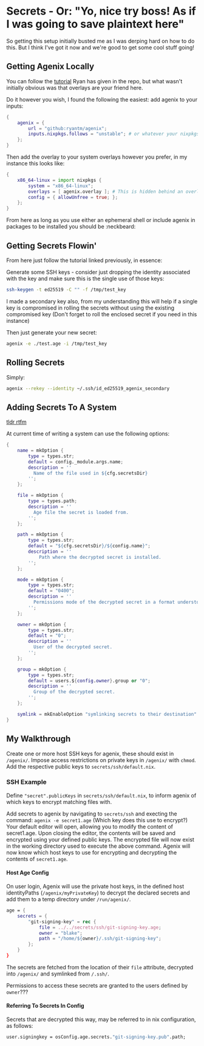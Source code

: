 # Secrets - Or: "Yo, nice try boss! As if I was going to save plaintext here"

So getting this setup initially busted me as I was derping hard on how to do this. But I think I've got it now and we're good to get some cool stuff going!

## Getting Agenix Locally

You can follow the [tutorial](https://github.com/ryantm/agenix#tutorial) Ryan has given in the repo, but what wasn't initially obvious was that overlays are your friend here.

Do it however you wish, I found the following the easiest: add agenix to your inputs:

```nix
{
    agenix = {
        url = "github:ryantm/agenix";
        inputs.nixpkgs.follows = "unstable"; # or whatever your nixpkgs is called
    };
}
```

Then add the overlay to your system overlays however you prefer, in my instance this looks like:

```nix
{
    x86_64-linux = import nixpkgs {
        system = "x86_64-linux";
        overlays = [ agenix.overlay ]; # This is hidden behind an overlay array in my use, but will work with this line also.
        config = { allowUnfree = true; };
    };
}
```

From here as long as you use either an ephemeral shell or include agenix in packages to be installed you should be :neckbeard:

## Getting Secrets Flowin'

From here just follow the tutorial linked previously, in essence:

Generate some SSH keys - consider just dropping the identity associated with the key and make sure this is the single use of those keys:

```sh
ssh-keygen -t ed25519 -C "" -f /tmp/test_key
```

I made a secondary key also, from my understanding this will help if a single key is compromised in rolling the secrets without using the existing compromised key (Don't forget to roll the enclosed secret if you need in this instance)

Then just generate your new secret:

```sh
agenix -e ./test.age -i /tmp/test_key
```

## Rolling Secrets

Simply:

```sh
agenix --rekey --identity ~/.ssh/id_ed25519_agenix_secondary
```

## Adding Secrets To A System

[tldr rtfm](https://github.com/ryantm/agenix/blob/main/modules/age.nix)

At current time of writing a system can use the following options:

```nix
{
    name = mkOption {
        type = types.str;
        default = config._module.args.name;
        description = ''
          Name of the file used in ${cfg.secretsDir}
        '';
    };

    file = mkOption {
        type = types.path;
        description = ''
          Age file the secret is loaded from.
        '';
    };

    path = mkOption {
        type = types.str;
        default = "${cfg.secretsDir}/${config.name}";
        description = ''
            Path where the decrypted secret is installed.
        '';
    };

    mode = mkOption {
        type = types.str;
        default = "0400";
        description = ''
          Permissions mode of the decrypted secret in a format understood by chmod.
        '';
    };

    owner = mkOption {
        type = types.str;
        default = "0";
        description = ''
          User of the decrypted secret.
        '';
    };

    group = mkOption {
        type = types.str;
        default = users.${config.owner}.group or "0";
        description = ''
          Group of the decrypted secret.
        '';
    };

    symlink = mkEnableOption "symlinking secrets to their destination" // { default = true; };
}
```

## My Walkthrough

Create one or more host SSH keys for agenix, these should exist in `/agenix/`.
Impose access restrictions on private keys in `/agenix/` with `chmod`.
Add the respective public keys to `secrets/ssh/default.nix`.

### SSH Example

Define `"secret".publicKeys` in `secrets/ssh/default.nix`, to inform agenix of which keys to encrypt matching files with.

Add secrets to agenix by navigating to `secrets/ssh` and execting the command:
`agenix -e secret1.age` (Which key does this use to encrypt?)
Your default editor will open, allowing you to modify the content of secret1.age.
Upon closing the editor, the contents will be saved and encrypted using your defined public keys.
The encrypted file will now exist in the working directory used to execute the above command.
Agenix will now know which host keys to use for encrypting and decrypting the contents of `secret1.age`.

#### Host Age Config

On user login, Agenix will use the private host keys, in the defined host identityPaths (`/agenix/myPrivateKey`) to
decrypt the declared secrets and add them to a temp directory under `/run/agenix/`.

```nix
age = {
    secrets = {
        "git-signing-key" = rec {
            file = ../../secrets/ssh/git-signing-key.age;
            owner = "blake";
            path = "/home/${owner}/.ssh/git-signing-key";
        };
    }
}
```

The secrets are fetched from the location of their `file` attribute, decrypted into `/agenix/` and symlinked from `/.ssh/`.

Permissions to access these secrets are granted to the users defined by `owner`???

#### Referring To Secrets In Config

Secrets that are decrypted this way, may be referred to in nix configuration, as follows:

```nix
user.signingkey = osConfig.age.secrets."git-signing-key.pub".path;
```
